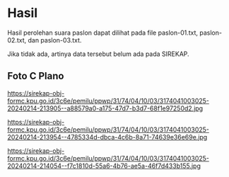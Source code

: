 # Hasil

Hasil perolehan suara paslon dapat dilihat pada file paslon-01.txt, paslon-02.txt, dan paslon-03.txt.

Jika tidak ada, artinya data tersebut belum ada pada SIREKAP.

## Foto C Plano

https://sirekap-obj-formc.kpu.go.id/3c6e/pemilu/ppwp/31/74/04/10/03/3174041003025-20240214-213905--a88579a0-a175-47d7-b3d7-68f1e97250d2.jpg

https://sirekap-obj-formc.kpu.go.id/3c6e/pemilu/ppwp/31/74/04/10/03/3174041003025-20240214-213954--4785334d-dbca-4c6b-8a71-74639e36e69e.jpg

https://sirekap-obj-formc.kpu.go.id/3c6e/pemilu/ppwp/31/74/04/10/03/3174041003025-20240214-214054--f7c1810d-55a6-4b76-ae5a-46f7d433b155.jpg
